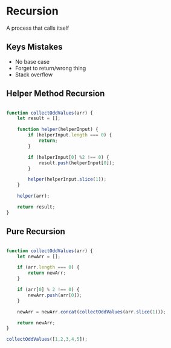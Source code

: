 # Recursion

A process that calls itself

## Keys Mistakes

- No base case
- Forget to return/wrong thing
- Stack overflow

## Helper Method Recursion

```javascript

function collectOddValues(arr) {
    let result = [];

    function helper(helperInput) {
        if (helperInput.length === 0) {
            return;
        }

        if (helperInput[0] %2 !== 0) {
            result.push(helperInput[0]);
        }

        helper(helperInput.slice(1));
    }

    helper(arr);

    return result;
}

```

## Pure Recursion

```javascript

function collectOddValues(arr) {
    let newArr = [];

    if (arr.length === 0) {
        return newArr;
    }

    if (arr[0] % 2 !== 0) {
        newArr.push(arr[0]);
    }

    newArr = newArr.concat(collectOddValues(arr.slice(1)));

    return newArr;
}

collectOddValues([1,2,3,4,5]);

```
